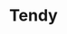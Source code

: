 ---
title: "Tendy"
url: /ciudad-autonoma-de-buenos-aires/tendy-elpidio-gonzalez/
shop: Supermarkt
---